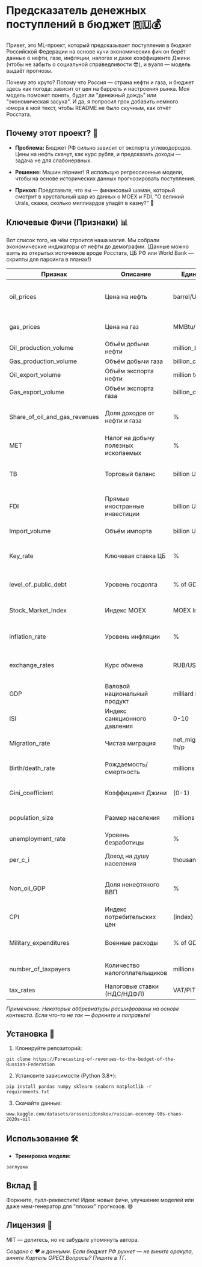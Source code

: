 # Предсказатель денежных поступлений в бюджет 🇷🇺💰

Привет, это ML-проект, который предсказывает поступления в бюджет Российской Федерации на основе кучи экономических фич он берёт данные о нефти, газе, инфляции, налогах и даже коэффициенте Джини (чтобы не забыть о социальной справедливости 😎), и вуаля — модель выдаёт прогнозы.

Почему это круто? Потому что Россия — страна нефти и газа, и бюджет здесь как погода: зависит от цен на баррель и настроения рынка. Моя модель поможет понять, будет ли "денежный дождь" или "экономическая засуха". И да, я попросил грок добавить немного юмора в мой текст, чтобы README не было скучным, как отчёт Росстата.

## Почему этот проект? 🤔
- **Проблема:** Бюджет РФ сильно зависит от экспорта углеводородов. Цены на нефть скачут, как курс рубля, и предсказать доходы — задача не для слабонервных.

- **Решение:** Машин лёрнинг! Я использую регрессионные модели, чтобы на основе исторических данных прогнозировать поступления.

- **Прикол:** Представьте, что вы — финансовый шаман, который смотрит в хрустальный шар из данных о MOEX и FDI. "О великий Urals, скажи, сколько миллиардов упадёт в казну?" 🔮

## Ключевые Фичи (Признаки) 📊
Вот список того, на чём строится наша магия. Мы собрали экономические индикаторы от нефти до демографии. (Данные можно взять из открытых источников вроде Росстата, ЦБ РФ или World Bank — скрипты для парсинга в планах!)

| Признак | Описание | Единицы | Почему важен? |
|---------|----------|---------|---------------|
| oil_prices | Цена на нефть | barrel/USD | Основной "кормилец" бюджета. Если падает — всем туго. 🛢️ |
| gas_prices | Цена на газ | MMBtu/USD | Газ — брат нефти. Европа покупает, бюджет растёт. 🔥 |
| Oil_production_volume | Объём добычи нефти | million_b/y | Сколько качаем — столько продаём. |
| Gas_production_volume | Объём добычи газа | billion_c_m/y | Аналогично для газа. |
| Oil_export_volume | Объём экспорта нефти | million tons | Экспорт = деньги. Простая математика. |
| Gas_export_volume | Объём экспорта газа | billion_c_m | То же для газа. |
| Share_of_oil_and_gas_revenues | Доля доходов от нефти и газа | % | Сколько бюджета "сидит" на углеводородах. (Спойлер: много!) |
| MET | Налог на добычу полезных ископаемых | % | Государство берёт свою долю с добытчиков. 💸 |
| TB | Торговый баланс | billion USD | Экспорт минус импорт. Положительный — хорошо! |
| FDI | Прямые иностранные инвестиции | billion USD | Деньги от инвесторов. Чем больше, тем лучше экономика. |
| Import_volume | Объём импорта | billion USD | Импорт растёт — рубль слабеет? |
| Key_rate | Ключевая ставка ЦБ | % | Влияет на инфляцию и кредиты. Высокая = тормоз для экономики. |
| level_of_public_debt | Уровень госдолга | % of GDP | Долг — не всегда плохо, но перебор — риск. |
| Stock_Market_Index | Индекс MOEX | MOEX Index | Настроение рынка. Растёт — все счастливы. 📈 |
| inflation_rate | Уровень инфляции | % | Деньги обесцениваются? Бюджет страдает. |
| exchange_rates | Курс обмена | RUB/USD | Рубль vs Доллар. Слабый рубль — экспортёрам радость. 💵 |
| GDP | Валовой национальный продукт | milliard RUB | Общий размер экономики. (Промолчу) |
| ISI | Индекс санкционного давления | 0-10 | (Индекс санкционного давления на страну) |
| Migration_rate | Чистая миграция | net_migration, th/p | Люди приезжают/уезжают — влияет на рабочую силу. 👥 |
| Birth/death_rate | Рождаемость/смертность | millions | Демография: больше людей — больше налогоплательщиков? |
| Gini_coefficient | Коэффициент Джини | (0-1) | Неравенство доходов. Высокий — социальные риски. |
| population_size | Размер населения | millions | Больше людей — больше потребления и налогов. |
| unemployment_rate | Уровень безработицы | % | Высокий — меньше доходов в бюджет. |
| per_c_i | Доход на душу населения | thousands/RUB | Сколько зарабатывают люди — влияет на налоги. |
| Non_oil_GDP | Доля ненефтяного ВВП | % | Диверсификация экономики. Меньше зависимости от нефти! |
| CPI | Индекс потребительских цен | (index) | Ещё один взгляд на инфляцию. |
| Military_expenditures | Военные расходы | % of GDP | Бюджет на оборону — важный кусок пирога. 🛡️ |
| number_of_taxpayers | Количество налогоплательщиков | millions | Больше плательщиков — больше сборов. |
| tax_rates | Налоговые ставки (НДС/НДФЛ) | VAT/PIT% | Сколько берут с покупок и зарплат. |

*Примечание: Некоторые аббревиатуры расшифрованы на основе контекста. Если что-то не так — форкните и поправьте!*

## Установка 🚀
1. Клонируйте репозиторий:  
```
git clone https://Forecasting-of-revenues-to-the-budget-of-the-Russian-Federation

```
2. Установите зависимости (Python 3.8+):  
```
pip install pandas numpy sklearn seaborn matplotlib -r requirements.txt
```
3. Скачайте данные: 
```
www.kaggle.com/datasets/arsseniidonskov/russian-economy-90s-chaos-2020s-oil
```

## Использование 🛠️
- **Тренировка модели:** 
```
заглушка
```
## Вклад 🤝
Форкните, пулл-реквестите! Идеи: новые фичи, улучшение моделей или даже мем-генератор для "плохих" прогнозов. 😄

## Лицензия 📄
MIT — делитесь, но не забудьте упомянуть автора.

*Создано с ❤️ и данными. Если бюджет РФ рухнет — не вините оракула, вините Картель OPEC! Вопросы? Пишите в ТГ.*
